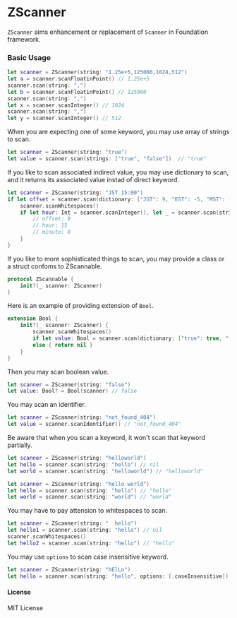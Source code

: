 #  ZScanner

`ZScanner` aims enhancement or replacement of `Scanner` in Foundation framework.  

### Basic Usage

```.swift
let scanner = ZScanner(string: "1.25e+5,125000,1024,512")
let a = scanner.scanFloatinPoint() // 1.25e+5
scanner.scan(string: ",")
let b = scanner.scanFloatinPoint() // 125000
scanner.scan(string: ",")
let x = scanner.scanInteger() // 1024
scanner.scan(string: ",")
let y = scanner.scanInteger() // 512
```

When you are expecting one of some keyword, you may use array of strings to scan.

```.swift
let scanner = ZScanner(string: "true")
let value = scanner.scan(strings: ["true", "false"])  // "true"
```

If you like to scan associated indirect value, you may use dictionary to scan, and it returns its associated value instad of direct keyword. 

```.swift
let scanner = ZScanner(string: "JST 15:00")
if let offset = scanner.scan(dictionary: ["JST": 9, "EST": -5, "MST": -6, "PST": -8, "GMT": 0]) {
	scanner.scanWhitespaces()
	if let hour: Int = scanner.scanInteger(), let _ = scanner.scan(string: ":"), let minute: Int = scanner.scanInteger() {
		// offset: 9
		// hour: 15
		// minute: 0
	}
}
```

If you like to more sophisticated things to scan, you may provide a class or a struct confoms to ZScannable.

```.swift
protocol ZScannable {
	init?(_ scanner: ZScanner)
}
```


Here is an example of providing extension of `Bool`. 

```.swift
extension Bool {
	init?(_ scanner: ZScanner) {
		scanner.scanWhitespaces()
		if let value: Bool = scanner.scan(dictionary: ["true": true, "false": false]) { self = value }
		else { return nil }
	}
}
```

Then you may scan boolean value.

```.swift
let scanner = ZScanner(string: "false")
let value: Bool? = Bool(scanner) // false
```

You may scan an identifier.

```.swift
let scanner = ZScanner(string: "not_found_404")
let value = scanner.scanIdentifier() // "not_found_404"
```

Be aware that when you scan a keyword, it won't scan that keyword partially.

```.swift
let scanner = ZScanner(string: "helloworld")
let hello = scanner.scan(string: "hello") // nil
let world = scanner.scan(string: "helloworld") // "helloworld"
```

```.swift
let scanner = ZScanner(string: "hello world")
let hello = scanner.scan(string: "hello") // "hello"
let world = scanner.scan(string: "world") // "world"
```

You may have to pay attension to whitespaces to scan.

```.swift
let scanner = ZScanner(string: "  hello")
let hello1 = scanner.scan(string: "hello") // nil
scanner.scanWhitespaces()
let hello2 = scanner.scan(string: "hello") // "hello"
```

You may use `options` to scan case insensitive keyword. 

```.swift
let scanner = ZScanner(string: "hElLo")
let hello = scanner.scan(string: "hello", options: [.caseInsensitive]) // "hElLo"
```

#### License
MIT License

